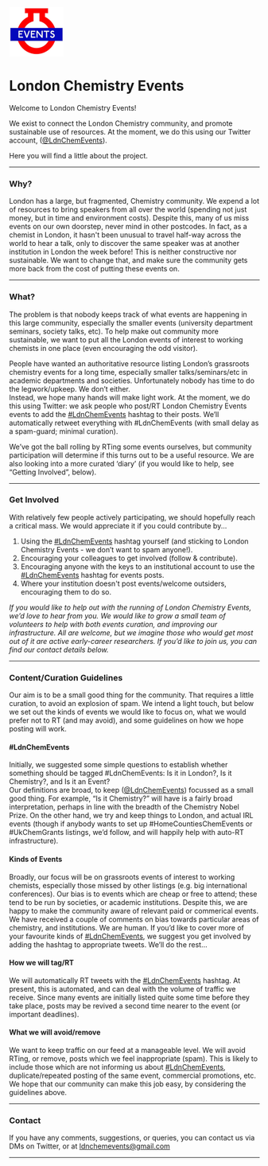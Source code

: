 ![alt text](https://raw.githubusercontent.com/ldnchemevents/ldnchemevents.github.io/master/ldn_icon.jpg) 
# London Chemistry Events

Welcome to London Chemistry Events!

We exist to connect the London Chemistry community, and promote sustainable use of resources. At the moment, we do this using our Twitter account, ([@LdnChemEvents](https://twitter.com/LdnChemEvents)).  

Here you will find a little about the project.  

***
### Why?  
London has a large, but fragmented, Chemistry community. We expend a lot of resources to bring speakers from all over the world (spending not just money, but in time and environment costs). Despite this, many of us miss events on our own doorstep, never mind in other postcodes. In fact, as a chemist in London, it hasn't been unusual to travel half-way across the world to hear a talk, only to discover the same speaker was at another institution in London the week before! This is neither constructive nor sustainable.
We want to change that, and make sure the community gets more back from the cost of putting these events on. 


***
### What?  
The problem is that nobody keeps track of what events are happening in this large community, especially the smaller events (university department seminars, society talks, etc). To help make out community more sustainable, we want to put all the London events of interest to working chemists in one place (even encouraging the odd visitor).  
  
People have wanted an authoritative resource listing London’s grassroots chemistry events for a long time, especially smaller talks/seminars/etc in academic departments and societies. Unfortunately nobody has time to do the legwork/upkeep. We don’t either.  
Instead, we hope many hands will make light work. At the moment, we do this using Twitter: we ask people who post/RT London Chemistry Events events to add the [#LdnChemEvents](https://twitter.com/search?q=%23ldnchemevents&src=typed_query&f=live) hashtag to their posts. We’ll automatically retweet everything with #LdnChemEvents (with small delay as a spam-guard; minimal curation).  
  
We’ve got the ball rolling by RTing some events ourselves, but community participation will determine if this turns out to be a useful resource. We are also looking into a more curated ‘diary’ (if you would like to help, see “Getting Involved”, below).  


***
### Get Involved    
With relatively few people actively participating, we should hopefully reach a critical mass. 
We would appreciate it if you could contribute by...
1.  Using the [#LdnChemEvents](https://twitter.com/search?q=%23ldnchemevents&src=typed_query&f=live) hashtag yourself (and sticking to London Chemistry Events - we don’t want to spam anyone!).
2.  Encouraging your colleagues to get involved (follow & contribute).
3.  Encouraging anyone with the keys to an institutional account to use the [#LdnChemEvents](https://twitter.com/search?q=%23ldnchemevents&src=typed_query&f=live) hashtag for events posts.
4. Where your institution doesn't post events/welcome outsiders, encouraging them to do so. 
  
*If you would like to help out with the running of London Chemistry Events, we’d love to hear from you. We would like to grow a small team of volunteers to help with both events curation, and improving our infrastructure. All are welcome, but we imagine those who would get most out of it are active early-career researchers. If you’d like to join us, you can find our contact details below.*


***
### Content/Curation Guidelines    
Our aim is to be a small good thing for the community. That requires a little curation, to avoid an explosion of spam. We intend a light touch, but below we set out the kinds of events we would like to focus on, what we would prefer not to RT (and may avoid), and some guidelines on how we hope posting will work.  

#### #LdnChemEvents
Initially, we suggested some simple questions to establish whether something should be tagged #LdnChemEvents: Is it in London?, Is it Chemistry?, and Is it an Event?  
Our definitions are broad, to keep ([@LdnChemEvents](https://twitter.com/LdnChemEvents)) focussed as a small good thing. For example, “Is it Chemistry?” will have is a fairly broad interpretation, perhaps in line with the breadth of the Chemistry Nobel Prize. On the other hand, we try and keep things to London, and actual IRL events (though if anybody wants to set up #HomeCountiesChemEvents or #UkChemGrants listings, we’d follow, and will happily help with auto-RT infrastructure).  

#### Kinds of Events
Broadly, our focus will be on grassroots events of interest to working chemists, especially those missed by other listings (e.g. big international conferences). Our bias is to events which are cheap or free to attend; these tend to be run by societies, or academic institutions. Despite this, we are happy to make the community aware of relevant paid or commerical events.  
We have received a couple of comments on bias towards particular areas of chemistry, and institutions. We are human. If you’d like to cover more of your favourite kinds of [#LdnChemEvents](https://twitter.com/search?q=%23ldnchemevents&src=typed_query&f=live), we suggest you get involved by adding the hashtag to appropriate tweets. We’ll do the rest…  

#### How we will tag/RT
We will automatically RT tweets with the [#LdnChemEvents](https://twitter.com/search?q=%23ldnchemevents&src=typed_query&f=live) hashtag. At present, this is automated, and can deal with the volume of traffic we receive. Since many events are initially listed quite some time before they take place, posts may be revived a second time nearer to the event (or important deadlines).  

#### What we will avoid/remove
We want to keep traffic on our feed at a manageable level. We will avoid RTing, or remove, posts which we feel inappropriate (spam). This is likely to include those which are not informing us about [#LdnChemEvents](https://twitter.com/search?q=%23ldnchemevents&src=typed_query&f=live), duplicate/repeated posting of the same event, commercial promotions, etc. We hope that our community can make this job easy, by considering the guidelines above.

***
### Contact  

If you have any comments, suggestions, or queries, you can contact us via DMs on Twitter, or at [ldnchemevents@gmail.com](mailto:ldnchemevents@gmail.com)  

***
